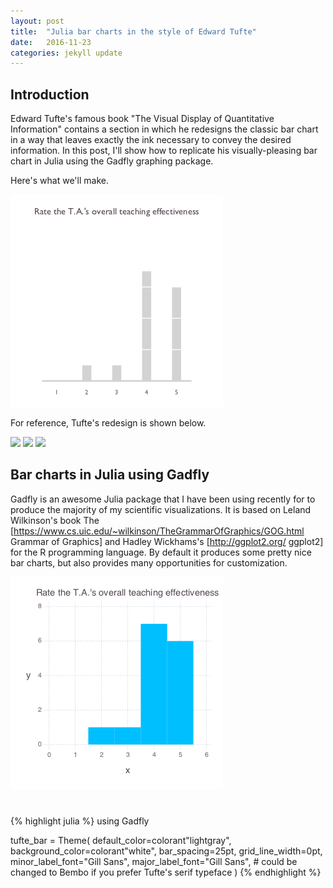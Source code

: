 ```yaml
---
layout: post
title:  "Julia bar charts in the style of Edward Tufte"
date:   2016-11-23
categories: jekyll update
---
```


## Introduction 

Edward Tufte's famous book "The Visual Display of Quantitative Information" contains a section in which he redesigns the classic bar chart in a way that leaves exactly the ink necessary to convey the desired information. In this post, I'll show how to replicate his visually-pleasing bar chart in Julia using the Gadfly graphing package. 

Here's what we'll make. 

<img width="340" src="/figs/tufte/gadfly_tufte.png"> 


For reference, Tufte's redesign is shown below. 

<img width="350" src="/figs/tufte/Bar_Chart_Redesign_1.png"> 
<img width="350" src="/figs/tufte/Bar_Chart_Redesign_2.png"> 
<img width="350" src="/figs/tufte/Bar_Chart_Redesign_3.png"> 


## Bar charts in Julia using Gadfly 

Gadfly is an awesome Julia package that I have been using recently for to produce the majority of my scientific visualizations. It is based on Leland Wilkinson's book The [https://www.cs.uic.edu/~wilkinson/TheGrammarOfGraphics/GOG.html Grammar of Graphics] and Hadley Wickhams's [http://ggplot2.org/ ggplot2] for the R programming language. By default it produces some pretty nice bar charts, but also provides many opportunities for customization.  




<img width="340" src="/figs/tufte/default.png"> 

# 

{% highlight julia %}
using Gadfly

tufte_bar = Theme(
    default_color=colorant"lightgray",
    background_color=colorant"white", 
    bar_spacing=25pt,
    grid_line_width=0pt, 
    minor_label_font="Gill Sans",
    major_label_font="Gill Sans", # could be changed to Bembo if you prefer Tufte's serif typeface
)
{% endhighlight %}

